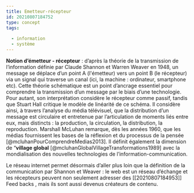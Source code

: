 ```yaml
---
title: Emetteur-récepteur
id: 20210807184752
type: concept
tags:
  
  - information
  - système
---
```

          

**Notion d’émetteur - récepteur** : d’après la théorie de la transmission de l’information définie par Claude Shannon et Warren Weaver en 1948, un message se déplace d’un point A (l'émetteur) vers un point B (le récepteur) via un signal qui traverse un canal (ici, la machine : ordinateur, smartphone etc). Cette théorie schématique est un point d’ancrage essentiel pour comprendre la transmission d’un message par le biais d’une technologie. Pour autant, son interprétation considère le récepteur comme passif, tandis que Stuart Hall critique le modèle de linéarité de ce schéma. Il considère ainsi, à travers l’analyse du média télévisuel, que la distribution d’un message est circulaire et entretenue par l’articulation de moments liés entre eux, mais distincts : la production, la circulation, la distribution, la reproduction. Marshall McLuhan remarque, dès les années 1960, que les médias fournissent les bases de la réflexion et du processus de la pensée [@mcluhanPourComprendreMedias2013].
Il définit également la dimension de “**village global** [@mcluhanGlobalVillageTransformations1989] avec la mondialisation des nouvelles technologies de l’information-communication. 

Le réseau internet permet désormais d’aller plus loin que la définition de la communication par   Shannon et Weaver : le web est un réseau d’échange et les récepteurs peuvent non seulement adresser des [[20210807184953]] Feed backs , mais ils sont aussi devenus créateurs de contenu.

  

